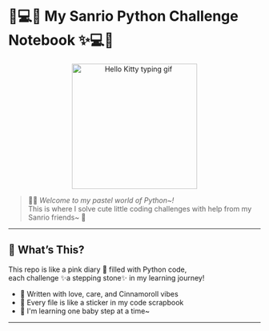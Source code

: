 # 🎀💻✨ My Sanrio Python Challenge Notebook ✨💻🎀

<p align="center">
  <img src="https://media.giphy.com/media/7z1xs4Fl9Kb8A/giphy.gif" width="250" alt="Hello Kitty typing gif" />
</p>

> 🐰💗 *Welcome to my pastel world of Python~!*  
> This is where I solve cute little coding challenges with help from my Sanrio friends~ 🌸

---

## 🍓 What’s This?

This repo is like a pink diary 📔 filled with Python code,  
each challenge ✨a stepping stone✨ in my learning journey!

- 🌼 Written with love, care, and Cinnamoroll vibes
- 🧸 Every file is like a sticker in my code scrapbook
- 💌 I'm learning one baby step at a time~

---


